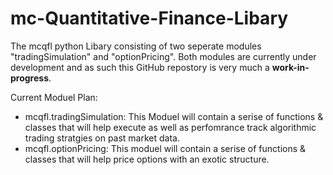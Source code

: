 # mc-Quantitative-Finance-Libary 

The mcqfl python Libary consisting of two seperate modules "tradingSimulation" and "optionPricing". Both modules are currently under development and as such this GitHub repostory is very much a **work-in-progress**.

Current Moduel Plan:
- mcqfl.tradingSimulation: This Moduel will contain a serise of functions & classes that will help execute as well as perfomrance track algorithmic trading stratgies on past market data.
- mcqfl.optionPricing: This moduel will contain a serise of functions & classes that will help price options with an exotic structure.
